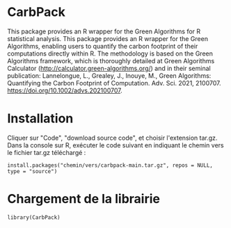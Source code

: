 # CarbPack

This package provides an R wrapper for the Green Algorithms for R
statistical analysis. This package provides an R wrapper for the Green
Algorithms, enabling users to quantify the carbon footprint of their
computations directly within R. The methodology is based on the Green
Algorithms framework, which is thoroughly detailed at Green Algorithms
Calculator (http://calculator.green-algorithms.org/) and in their seminal
publication: Lannelongue, L., Grealey, J., Inouye, M., Green Algorithms:
Quantifying the Carbon Footprint of Computation. Adv. Sci. 2021, 2100707.
https://doi.org/10.1002/advs.202100707.

# Installation 

Cliquer sur "Code", "download source code", et choisir l'extension tar.gz.
Dans la console sur R, exécuter le code suivant en indiquant le chemin vers le fichier tar.gz téléchargé :

`install.packages("chemin/vers/carbpack-main.tar.gz", repos = NULL, type = "source")`

# Chargement de la librairie

`library(CarbPack)`


